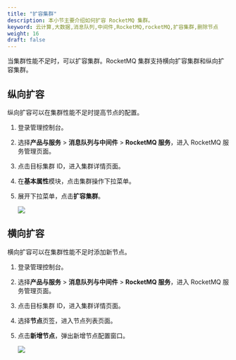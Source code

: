 ```yaml
---
title: "扩容集群"
description: 本小节主要介绍如何扩容 RocketMQ 集群。
keyword: 云计算,大数据,消息队列,中间件,RocketMQ,rocketMQ,扩容集群,删除节点
weight: 16
draft: false
---
```


当集群性能不足时，可以扩容集群。RocketMQ 集群支持横向扩容集群和纵向扩容集群。

## 纵向扩容

纵向扩容可以在集群性能不足时提高节点的配置。

1. 登录管理控制台。
2. 选择**产品与服务** > **消息队列与中间件** > **RocketMQ 服务**，进入 RocketMQ 服务管理页面。  
3. 点击目标集群 ID，进入集群详情页面。
4. 在**基本属性**模块，点击集群操作下拉菜单。
5. 展开下拉菜单，点击**扩容集群**。

    ![](../../../_images/resize_cluster.png)

## 横向扩容

横向扩容可以在集群性能不足时添加新节点。

1. 登录管理控制台。
2. 选择**产品与服务** > **消息队列与中间件** > **RocketMQ 服务**，进入 RocketMQ 服务管理页面。  
3. 点击目标集群 ID，进入集群详情页面。
4. 选择**节点**页签，进入节点列表页面。
5. 点击**新增节点**，弹出新增节点配置窗口。

    ![](../../../_images/add_node.png)



